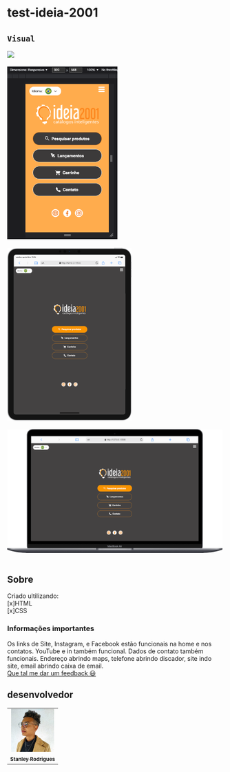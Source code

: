 # test-ideia-2001


## `Visual`

<p aligh="center">
    <img  height="400" src="https://github.com/stanley-rodrigues/test-ideia-2001/blob/main/assets/iphone.gif?raw=true"/><br><br>
    <img  height="400" src="https://github.com/stanley-rodrigues/test-ideia-2001/blob/main/assets/iphone%205.png?raw=true"/><br><br>
  <img  height="400" src="https://github.com/stanley-rodrigues/test-ideia-2001/blob/main/assets/ipad.png?raw=true"/><br><br>
  <img  width="500" src="https://github.com/stanley-rodrigues/test-ideia-2001/blob/main/assets/mac.png?raw=true"/><br><br>

## Sobre
Criado ultilizando:<br>
  [x]HTML<br>
  [x]CSS<br>
  
  ### Informações importantes
  Os links de Site, Instagram, e Facebook estão funcionais na home e nos contatos.
  YouTube e in também funcional.
  Dados de contato também funcionais. Endereço abrindo maps, telefone abrindo discador, site indo site, email abrindo caixa de email.
<br>
  <a href="https://www.linkedin.com/in/stanley-rodrigues/">Que tal me dar um feedback 😃</a>
  
 
  

  
##  desenvolvedor

<table>
  <tr>
    <td align="center">
      <a href="https://www.linkedin.com/in/stanley-rodrigues/">
        <img src="https://github.com/stanley-rodrigues/easy-shopping-pag-responsiva/blob/master/assets/eu.jpeg?raw=true" width="100px;" alt="Foto de Stanley Rodrigues"/><br>
        <sub>
          <b>Stanley Rodrigues</b>
        </sub>
      </a>
    </td>
  </tr>
</table>
